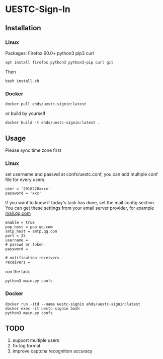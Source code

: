 # UESTC-Sign-In

## Installation

### Linux
Packages: Firefox 60.0+ python3 pip3 curl

```
apt install firefox python3 python3-pip curl git
```
Then
```
bash install.sh
```
### Docker

```
docker pull ehds/uestc-signin:latest
```
or build by yourself
```
docker build -t ehds/uestc-signin:latest .
```

## Usage
Please sync time zone first
### Linux
set username and passwd at confs/uestc.conf, you can add multiple conf file for every users.
```
user = '2018220xxxx'
password = 'xxx'

```

If you want to know if today's task has done, set the mail config section. You can get these settings from your email server provider, for example [mail.qq.com](https://service.mail.qq.com/cgi-bin/help?subtype=1&&id=14&&no=1000898)

```
enable = true
pop_host = pop.qq.com
smtp_host = smtp.qq.com
port = 25
username = 
# passwd or token
password = 

# notification receivers
receivers = 
```



run the task
```
python3 main.py confs
```

### Docker

```
docker run -itd --name uestc-signin ehds/uestc-signin:latest
docker exec -it uestc-signin bash
python3 main.py confs
```

## TODO
1. support multiple users
2. fix log format
3. improve captcha recognition accuracy
